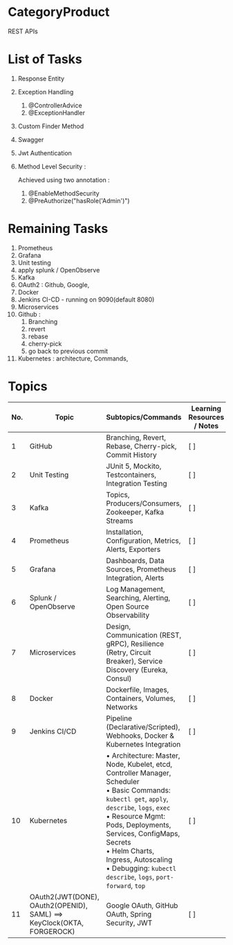 # CategoryProduct
REST APIs

# List of Tasks
1. Response Entity
2. Exception Handling
   1. @ControllerAdvice
   2. @ExceptionHandler
3. Custom Finder Method
4. Swagger
5. Jwt Authentication
6. Method Level Security :

   Achieved using two annotation :
   1. @EnableMethodSecurity
   2. @PreAuthorize("hasRole('Admin')")

# Remaining Tasks

1. Prometheus
2. Grafana
3. Unit testing 
4. apply splunk / OpenObserve 
5. Kafka
6. OAuth2  : Github, Google,
7. Docker
8. Jenkins CI-CD - running on 9090(default 8080)
9. Microservices
10. Github : 
    1. Branching
    2. revert
    3. rebase
    4. cherry-pick
    5. go back to previous commit 
11. Kubernetes : architecture, Commands,

# Topics
| No. | Topic                                                                 | Subtopics/Commands                                                                                                                    | Learning Resources / Notes |
|-----|-----------------------------------------------------------------------| ------------------------------------------------------------------------------------------------------------------------------------- | -------------------------- |
| 1   | GitHub                                                                | Branching, Revert, Rebase, Cherry-pick, Commit History                                                                                | [ ]                        |
| 2   | Unit Testing                                                          | JUnit 5, Mockito, Testcontainers, Integration Testing                                                                                | [ ]                        |
| 3   | Kafka                                                                 | Topics, Producers/Consumers, Zookeeper, Kafka Streams                                                                                | [ ]                        |
| 4   | Prometheus                                                            | Installation, Configuration, Metrics, Alerts, Exporters                                                                              | [ ]                        |
| 5   | Grafana                                                               | Dashboards, Data Sources, Prometheus Integration, Alerts                                                                             | [ ]                        |
| 6   | Splunk / OpenObserve                                                  | Log Management, Searching, Alerting, Open Source Observability                                                                       | [ ]                        |
| 7   | Microservices                                                         | Design, Communication (REST, gRPC), Resilience (Retry, Circuit Breaker), Service Discovery (Eureka, Consul)                           | [ ]                        |
| 8   | Docker                                                                | Dockerfile, Images, Containers, Volumes, Networks                                                                                    | [ ]                        |
| 9   | Jenkins CI/CD                                                         | Pipeline (Declarative/Scripted), Webhooks, Docker & Kubernetes Integration                                                           | [ ]                        |
| 10  | Kubernetes                                                            | • Architecture: Master, Node, Kubelet, etcd, Controller Manager, Scheduler<br>• Basic Commands: `kubectl get`, `apply`, `describe`, `logs`, `exec`<br>• Resource Mgmt: Pods, Deployments, Services, ConfigMaps, Secrets<br>• Helm Charts, Ingress, Autoscaling<br>• Debugging: `kubectl describe`, `logs`, `port-forward`, `top` | [ ]                        |
| 11  | OAuth2(JWT(DONE), OAuth2(OPENID), SAML) ==> KeyClock(OKTA, FORGEROCK) | Google OAuth, GitHub OAuth, Spring Security, JWT                                                                                     | [ ]                        |